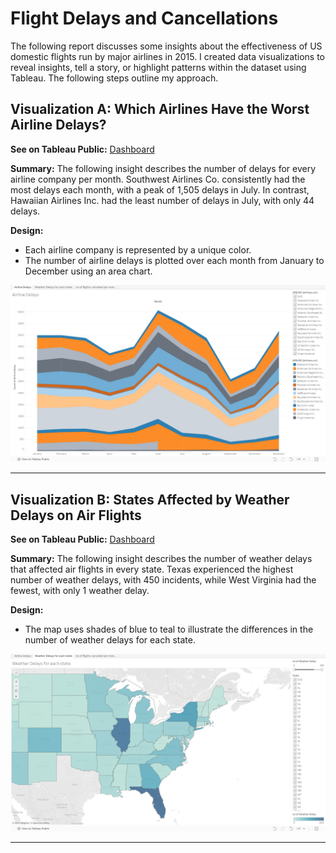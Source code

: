 # Flight Delays and Cancellations

The following report discusses some insights about the effectiveness of US domestic flights run by major airlines in 2015. I created data visualizations to reveal insights, tell a story, or highlight patterns within the dataset using Tableau. The following steps outline my approach.

## Visualization A: Which Airlines Have the Worst Airline Delays?

**See on Tableau Public:**
[Dashboard](https://public.tableau.com/shared/4K2PM6ZNC?:display_count=n&:origin=viz_share_link)

**Summary:**
The following insight describes the number of delays for every airline company per month. Southwest Airlines Co. consistently had the most delays each month, with a peak of 1,505 delays in July. In contrast, Hawaiian Airlines Inc. had the least number of delays in July, with only 44 delays.

**Design:**
- Each airline company is represented by a unique color.
- The number of airline delays is plotted over each month from January to December using an area chart.

![alt text](https://github.com/hadywk/Flight-Delays-and-Cancellations/blob/bc5aeaf3536b002fc3564e788500b6eff32e6ccf/No%20of%20flight%20cancellation%20per%20month.png)

---

## Visualization B: States Affected by Weather Delays on Air Flights

**See on Tableau Public:**
[Dashboard](https://public.tableau.com/shared/QWFFJCWC7?:display_count=n&:origin=viz_share_link)

**Summary:**
The following insight describes the number of weather delays that affected air flights in every state. Texas experienced the highest number of weather delays, with 450 incidents, while West Virginia had the fewest, with only 1 weather delay.

**Design:**
- The map uses shades of blue to teal to illustrate the differences in the number of weather delays for each state.

![alt text](https://github.com/hadywk/Flight-Delays-and-Cancellations/blob/2eb872cc953db9c5a4688b6b68e4d5d31c8306de/Weather%20Delays%20for%20each%20state.png)

---
